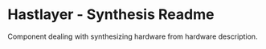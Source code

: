 ﻿# Hastlayer - Synthesis Readme



Component dealing with synthesizing hardware from hardware description.